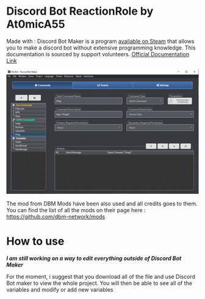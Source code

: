 # Discord Bot ReactionRole by At0micA55

Made with :
Discord Bot Maker is a program [available on Steam](https://store.steampowered.com/app/682130/Discord_Bot_Maker/) that allows you to make a discord bot without extensive programming knowledge. This documentation is sourced by support volunteers. 
[Official Documentation Link](https://dbotmaker.io/documentation)

![](https://raw.githubusercontent.com/Silversunset01/dbm/master/screenshots/maindbm.PNG)

The mod from DBM Mods have been also used and all credits goes to them.
You can find the list of all the mods on their page here : https://github.com/dbm-network/mods

# How to use

**___I am still working on a way to edit everything outside of Discord Bot Maker___**

For the moment, i suggest that you download all of the file and use Discord Bot maker to view the whole project. You will then be able to see all of the variables and modify or add new variables
